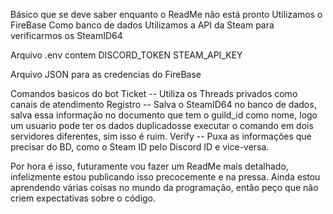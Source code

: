 Básico que se deve saber enquanto o ReadMe não está pronto
Utilizamos o FireBase Como banco de dados
Utilizamos a API da Steam para verificarmos os SteamID64

Arquivo .env contem
DISCORD_TOKEN
STEAM_API_KEY

Arquivo JSON para as credencias do FireBase

Comandos basicos do bot
Ticket -- Utiliza os Threads privados como canais de atendimento
Registro -- Salva o SteamID64 no banco de dados, salva essa informação no documento que tem o guild_id como nome,
logo um usuario pode ter os dados duplicadosse executar o comando em dois servidores diferentes, sim isso é ruim.
Verify -- Puxa as informações que precisar do BD, como o Steam ID pelo Discord ID e vice-versa.

Por hora é isso, futuramente vou fazer um ReadMe mais detalhado, infelizmente estou publicando isso precocemente e na pressa.
Ainda estou aprendendo várias coisas no mundo da programação, então peço que não criem expectativas sobre o código.
